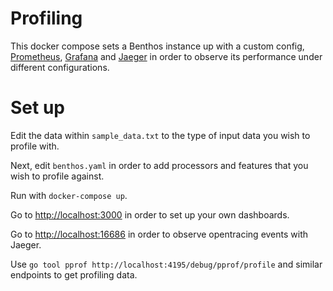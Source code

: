 Profiling
=========

This docker compose sets a Benthos instance up with a custom config,
[Prometheus][prometheus], [Grafana][grafana] and [Jaeger][jaeger] in order to
observe its performance under different configurations.

# Set up

Edit the data within `sample_data.txt` to the type of input data you wish to
profile with.

Next, edit `benthos.yaml` in order to add processors and features that you wish
to profile against.

Run with `docker-compose up`.

Go to [http://localhost:3000](http://localhost:3000) in order to set up your own
dashboards.

Go to [http://localhost:16686](http://localhost:16686) in order to observe
opentracing events with Jaeger.

Use `go tool pprof http://localhost:4195/debug/pprof/profile` and similar
endpoints to get profiling data.

[prometheus]: https://prometheus.io/
[grafana]: https://grafana.com/
[jaeger]: https://www.jaegertracing.io/
